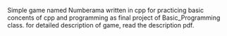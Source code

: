 Simple game named Numberama written in cpp for practicing basic concents of cpp and programming as final project of Basic_Programming class.
for detailed description of game, read the description pdf.
